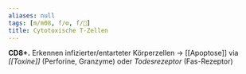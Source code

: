 ```yaml
---
aliases: null
tags: [m/m08, f/⚙️, f/🦠]
title: Cytotoxische T-Zellen
---
```

**CD8+.** Erkennen infizierter/entarteter Körperzellen → [[Apoptose]] via *[[Toxine]]* (Perforine, Granzyme) oder *Todesrezeptor* (Fas-Rezeptor)
